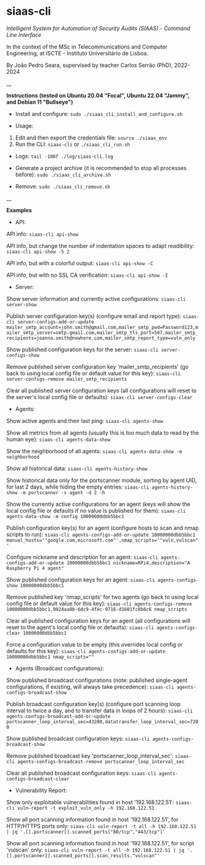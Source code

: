 # siaas-cli

_Intelligent System for Automation of Security Audits (SIAAS) - Command Line Interface_

In the context of the MSc in Telecommunications and Computer Engineering, at ISCTE - Instituto Universitário de Lisboa.

By João Pedro Seara, supervised by teacher Carlos Serrão (PhD), 2022-2024

__

**Instructions (tested on Ubuntu 20.04 "Focal", Ubuntu 22.04 "Jammy", and Debian 11 "Bullseye")**

 - Install and configure: `sudo ./siaas_cli_install_and_configure.sh`

 - Usage:

1. Edit and then export the credentials file: `source ./siaas_env`
2. Run the CLI: `siaas-cli` or `./siaas_cli_run.sh`

 - Logs: `tail -100f ./log/siaas-cli.log`

 - Generate a project archive (it is recommended to stop all processes before): `sudo ./siaas_cli_archive.sh`

 - Remove: `sudo ./siaas_cli_remove.sh`

__

**Examples**

- API:

API info: `siaas-cli api-show`

API info, but change the number of indentation spaces to adapt readibility: `siaas-cli api-show -S 2`

API info, but with a colorful output: `siaas-cli api-show -C`

API info, but with no SSL CA verification: `siaas-cli api-show -I`

- Server:

Show server information and currently active configurations: `siaas-cli server-show`

Publish server configuration key(s) (configure email and report type): `siaas-cli server-configs-add-or-update mailer_smtp_account=john.smith@gmail.com,mailer_smtp_pwd=Password123,mailer_smtp_server=smtp.gmail.com,mailer_smtp_tls_port=587,mailer_smtp_recipients=joanna.smith@nowhere.com,mailer_smtp_report_type=vuln_only`

Show published configuration keys for the server: `siaas-cli server-configs-show`

Remove published server configuration key 'mailer_smtp_recipients' (go back to using local config file or default value for this key): `siaas-cli server-configs-remove mailer_smtp_recipients`

Clear all published server configuration keys (all configurations will reset to the server's local config file or defaults): `siaas-cli server-configs-clear`

- Agents:

Show active agents and their last ping: `siaas-cli agents-show`

Show all metrics from all agents (usually this is too much data to read by the human eye): `siaas-cli agents-data-show`

Show the neighborhood of all agents: `siaas-cli agents-data-show -m neighborhood`

Show all historical data: `siaas-cli agents-history-show`

Show historical data only for the portscanner module, sorting by agent UID, for last 2 days, while hiding the empty entries: `siaas-cli agents-history-show -m portscanner -s agent -d 2 -h`

Show the currently active configurations for an agent (keys will show the local config file or defaults if no value is published for them): `siaas-cli agents-data-show -m config 10000000dbb5bbc1`

Publish configuration key(s) for an agent (configure hosts to scan and nmap scripts to run): `siaas-cli agents-configs-add-or-update 10000000dbb5bbc1 manual_hosts='"google.com,microsoft.com"',nmap_scripts='"vuln,vulscan"'`

Configure nickname and description for an agent: `siaas-cli agents-configs-add-or-update 10000000dbb5bbc1 nickname=RPi4,description="A Raspberry Pi 4 agent"`

Show published configuration keys for an agent: `siaas-cli agents-configs-show 10000000dbb5bbc1`

Remove published key 'nmap_scripts' for two agents (go back to using local config file or default value for this key): `siaas-cli agents-configs-remove 10000000dbb5bbc1,0924aa8b-6dc9-4fec-9716-d1601fc8b6c6 nmap_scripts`

Clear all published configuration keys for an agent (all configurations will reset to the agent's local config file or defaults): `siaas-cli agents-configs-clear 10000000dbb5bbc1`

Force a configuration value to be empty (this overrides local config or defaults for this key): `siaas-cli agents-configs-add-or-update 10000000dbb5bbc1 nmap_scripts=""`

- Agents (Broadcast configurations):

Show published broadcast configurations (note: published single-agent configurations, if existing, will always take precedence): `siaas-cli agents-configs-broadcast-show`

Publish broadcast configuration key(s) (configure port scanning loop interval to twice a day, and to transfer data in loops of 2 hours): `siaas-cli agents-configs-broadcast-add-or-update portscanner_loop_interval_sec=43200,datatransfer_loop_interval_sec=7200`

Show published broadcast configuration keys: `siaas-cli agents-configs-broadcast-show`

Remove published broadcast key 'portscanner_loop_interval_sec': `siaas-cli agents-configs-broadcast-remove portscanner_loop_interval_sec`

Clear all published broadcast configuration keys: `siaas-cli agents-configs-broadcast-clear`

- Vulnerability Report:

Show only exploitable vulnerabilities found in host '192.168.122.51': `siaas-cli vuln-report -t exploit_vuln_only -h 192.168.122.51`

Show all port scanning information found in host '192.168.122.51', for HTTP/HTTPS ports only: `siaas-cli vuln-report -t all -h 192.168.122.51 | jq '.[].portscanner[].scanned_ports["80/tcp","443/tcp"]'`

Show all port scanning information found in host '192.168.122.51', for script 'vulscan' only: `siaas-cli vuln-report -t all -h 192.168.122.51 | jq '.[].portscanner[].scanned_ports[].scan_results."vulscan"'`
